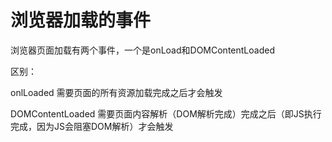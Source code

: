 # 浏览器加载的事件

浏览器页面加载有两个事件，一个是onLoad和DOMContentLoaded

区别：

onlLoaded 需要页面的所有资源加载完成之后才会触发

DOMContentLoaded 需要页面内容解析（DOM解析完成）完成之后（即JS执行完成，因为JS会阻塞DOM解析）才会触发
